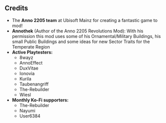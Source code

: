 ## Credits
- The **Anno 2205 team** at Ubisoft Mainz for creating a fantastic game to mod!
- **Annothek** (Author of the Anno 2205 Revolutions Mod): With his permission this mod uses some of his Ornamental/Military Buildings, his small Public Buildings and some ideas for new Sector Traits for the Temperate Region
- **Active Playtesters:**
  - 8wayz
  - AnnoEffect
  - DuxVitae
  - Ionovia
  - Kurila
  - Taubenangriff
  - The-Rebuilder
  - Wiesl
- **Monthly Ko-Fi supporters:**
  - The-Rebuilder
  - Nayumi
  - User6384